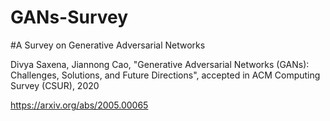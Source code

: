 # GANs-Survey

#A Survey on Generative Adversarial Networks

Divya Saxena, Jiannong Cao, "Generative Adversarial Networks (GANs): Challenges, Solutions, and Future Directions", accepted in ACM Computing Survey (CSUR), 2020

https://arxiv.org/abs/2005.00065
